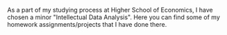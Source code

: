 As a part of my studying process at Higher School of Economics, I have chosen a minor "Intellectual Data Analysis". Here you can find some of my homework assignments/projects that I have done there.
